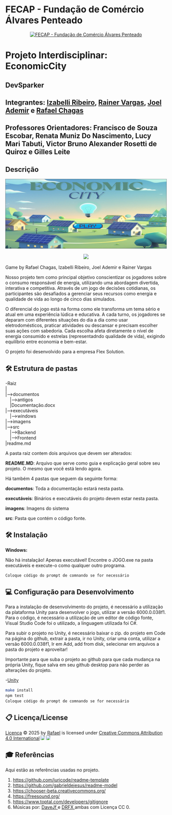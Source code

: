 

# FECAP - Fundação de Comércio Álvares Penteado

<p align="center">
<a href= "https://www.fecap.br/"><img src="https://encrypted-tbn0.gstatic.com/images?q=tbn:ANd9GcRhZPrRa89Kma0ZZogxm0pi-tCn_TLKeHGVxywp-LXAFGR3B1DPouAJYHgKZGV0XTEf4AE&usqp=CAU" alt="FECAP - Fundação de Comércio Álvares Penteado" border="0"></a>
</p>

# Projeto Interdisciplinar: EconomicCity

## DevSparker

## Integrantes: [Izabelli Ribeiro](https://github.com/izaabs), [Rainer Vargas](https://github.com/rainer088), [Joel Ademir](https://github.com/jaoos) e [Rafael Chagas](https://github.com/rafaelchagas06)

## Professores Orientadores: Francisco de Souza Escobar, Renata Muniz Do Nascimento, Lucy Mari Tabuti, Victor Bruno Alexander Rosetti de Quiroz e Gilles Leite

## Descrição

![Foto Jogo](https://github.com/2025-1-NCC1/Projeto2/blob/main/imagens/menu%20ecnomiccity.PNG)


<p align="center">
  <img src=
</p>

  Game by Rafael Chagas, Izabelli Ribeiro, Joel Ademir e Rainer Vargas

Nosso projeto tem como principal objetivo conscientizar os jogadores sobre o consumo responsável de energia, utilizando uma abordagem divertida, interativa e competitiva. Através de um jogo de decisões cotidianas, os participantes são desafiados a gerenciar seus recursos como energia e qualidade de vida ao longo de cinco dias simulados.

O diferencial do jogo está na forma como ele transforma um tema sério e atual em uma experiência lúdica e educativa. A cada turno, os jogadores se deparam com diferentes situações do dia a dia como usar eletrodomésticos, praticar atividades ou descansar e precisam escolher suas ações com sabedoria. Cada escolha afeta diretamente o nível de energia consumido e estrelas (representadndo qualidade de vida), exigindo equilíbrio entre economia e bem-estar.

O projeto foi desenvolvido para a empresa Flex Solution.
## 🛠 Estrutura de pastas

-Raiz<br>
|<br>
|-->documentos<br>
  &emsp;|-->antigos<br>
  &emsp;|Documentação.docx<br>
|-->executáveis<br>
  &emsp;|-->windows<br>
|-->imagens<br>
|-->src<br>
  &emsp;|-->Backend<br>
  &emsp;|-->Frontend<br>
|readme.md<br>

A pasta raiz contem dois arquivos que devem ser alterados:

<b>README.MD</b>: Arquivo que serve como guia e explicação geral sobre seu projeto. O mesmo que você está lendo agora.

Há também 4 pastas que seguem da seguinte forma:

<b>documentos</b>: Toda a documentação estará nesta pasta.

<b>executáveis</b>: Binários e executáveis do projeto devem estar nesta pasta.

<b>imagens</b>: Imagens do sistema

<b>src</b>: Pasta que contém o código fonte.

## 🛠 Instalação

<b>Windows:</b>

Não há instalação! Apenas executável!
Encontre o JOGO.exe na pasta executáveis e execute-o como qualquer outro programa.

```sh
Coloque código do prompt de comnando se for necessário
```

## 💻 Configuração para Desenvolvimento

Para a instalação de desenvolvimento do projeto, é necessário a utilização da plataforma Unity
para desenvolver o jogo, utilizar a versão 6000.0.038f1. Para o código, é necessário a utilização
de um editor de código fonte, Visual Studio Code foi o utilizado, a linguagem utilizada foi C#.

Para subir o projeto no Unity, é necessário baixar o zip. do projeto em Code na página do github, extrair a pasta, ir no Unity, criar uma conta, 
utilizar a versão 6000.0.038f1, Ir em Add, add from disk, selecionar em arquivos a pasta do projeto e aproveitar!

Importante para que suba o projeto ao github para que cada mudança na própria Unity, fique salva em seu github desktop para não perder as alterações do projeto.

-<a href="https://unity.com/pt">Unity</a>

```sh
make install
npm test
Coloque código do prompt de comnando se for necessário
```

## 📋 Licença/License
<a href="https://github.com/2025-1-NCC1/Projeto2">Licença</a> © 2025 by <a href="https://github.com/2025-1-NCC1/Projeto2">Rafael</a> is licensed under <a href="https://creativecommons.org/licenses/by/4.0/">Creative Commons Attribution 4.0 International</a><img src="https://mirrors.creativecommons.org/presskit/icons/cc.svg" style="max-width: 1em;max-height:1em;margin-left: .2em;"><img src="https://mirrors.creativecommons.org/presskit/icons/by.svg" style="max-width: 1em;max-height:1em;margin-left: .2em;">
## 🎓 Referências

Aqui estão as referências usadas no projeto.

1. <https://github.com/iuricode/readme-template>
2. <https://github.com/gabrieldejesus/readme-model>
3. <https://chooser-beta.creativecommons.org/>
4. <https://freesound.org/>
5. <https://www.toptal.com/developers/gitignore>
6. Músicas por: <a href="https://freesound.org/people/DaveJf/sounds/616544/"> DaveJf </a> e <a href="https://freesound.org/people/DRFX/sounds/338986/"> DRFX </a> ambas com Licença CC 0.
